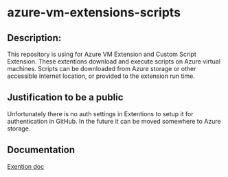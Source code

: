 # azure-vm-extensions-scripts

## Description:

This repository is using for Azure VM Extension and Custom Script Extension.
These extentions download and execute scripts on Azure virtual machines.
Scripts can be downloaded from Azure storage or other accessible internet location, or provided to the extension run time.

## Justification to be a public
Unfortunately there is no auth settings in Extentions to setup it for authentication in GitHub.
In the future it can be moved somewhere to Azure storage.
 
## Documentation
[Exention doc](https://docs.microsoft.com/en-us/azure/virtual-machines/linux/extensions-customscript)
